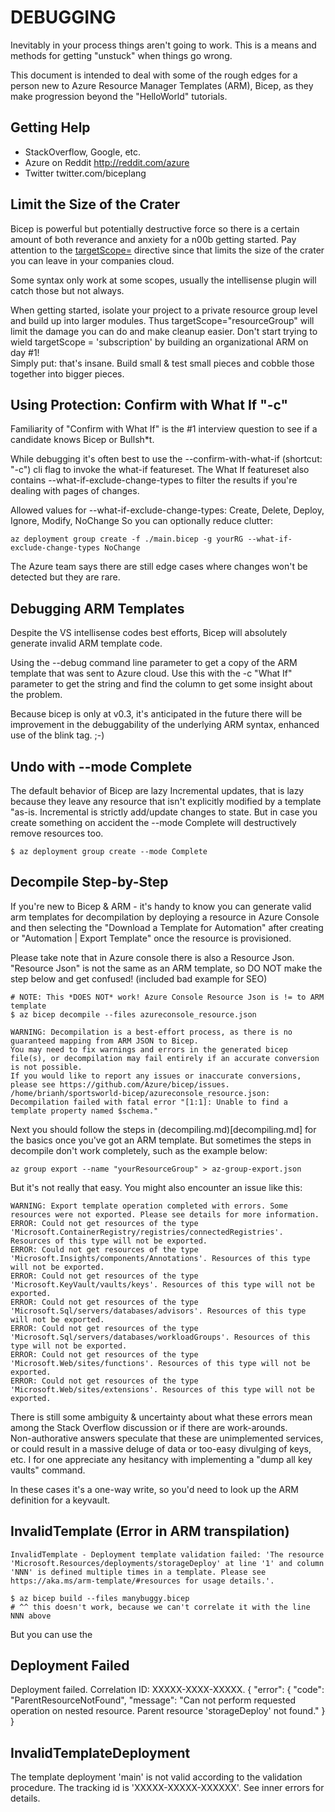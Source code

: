 # DEBUGGING
Inevitably in your process things aren't going to work.
This is a means and methods for getting "unstuck" when things go wrong.

This document is intended to deal with some of the rough edges for a person new to Azure Resource
Manager Templates (ARM), Bicep, as they make progression beyond the "HelloWorld" tutorials. 

## Getting Help
* StackOverflow, Google, etc.  
* Azure on Reddit http://reddit.com/azure 
* Twitter twitter.com/biceplang

## Limit the Size of the Crater
Bicep is powerful but potentially destructive force so there is a certain amount of both reverance 
and anxiety for a n00b getting started.  Pay attention to the [targetScope=](resource-scopes.md) 
directive since that limits the size of the crater you can leave in your companies cloud. 

Some syntax only work at some scopes, usually the intellisense plugin will catch those but not always. 

When getting started, isolate your project to a private resource group level and 
build up into larger modules. 
Thus targetScope="resourceGroup" will limit the damage you can do and make cleanup easier. 
Don't start trying to wield targetScope = 'subscription' by building an organizational ARM on day #1!  
Simply put: that's insane.  Build small & test small pieces and cobble those together into bigger pieces. 


## Using Protection: Confirm with What If "-c"
Familiarity of "Confirm with What If" is the #1 interview question to see if a candidate knows Bicep or Bullsh*t. 
 
While debugging it's often best to use the --confirm-with-what-if (shortcut: "-c") cli flag to invoke
the what-if featureset.   The What If featureset also contains --what-if-exclude-change-types
to filter the results if you're dealing with pages of changes. 

Allowed values for --what-if-exclude-change-types: Create, Delete, Deploy, Ignore, Modify, NoChange
So you can optionally reduce clutter: 
```
az deployment group create -f ./main.bicep -g yourRG --what-if-exclude-change-types NoChange
```

The Azure team says there are still edge cases where changes won't be detected but they are rare. 


## Debugging ARM Templates

Despite the VS intellisense codes best efforts, Bicep will absolutely generate invalid ARM template code. 

Using the --debug command line parameter to get a copy of the ARM template
that was sent to Azure cloud.  Use this with the -c "What If" parameter to get the string and find 
the column to get some insight about the problem. 

Because bicep is only at v0.3, it's anticipated in the future there will be improvement in the debuggability
of the underlying ARM syntax, enhanced use of the blink tag. ;-) 

## Undo with --mode Complete

The default behavior of Bicep are lazy Incremental updates, that is lazy because they leave any resource that
isn't explicitly modified by a template "as-is.  Incremental is strictly add/update changes to state. 
But in case you create something on accident the --mode Complete will destructively remove resources too. 

```
$ az deployment group create --mode Complete 
```

## Decompile Step-by-Step

If you're new to Bicep &amp; ARM - it's handy to know you can generate valid arm templates for decompilation
by deploying a resource in Azure Console and then selecting the "Download a Template for Automation" after 
creating or "Automation | Export Template" once the resource is provisioned. 

Please take note that in Azure console there is also a Resource Json. 
"Resource Json" is not the same as an ARM template, so DO NOT make the step below
and get confused!  (included bad example for SEO)

```
# NOTE: This *DOES NOT* work! Azure Console Resource Json is != to ARM template
$ az bicep decompile --files azureconsole_resource.json

WARNING: Decompilation is a best-effort process, as there is no guaranteed mapping from ARM JSON to Bicep.
You may need to fix warnings and errors in the generated bicep file(s), or decompilation may fail entirely if an accurate conversion is not possible.
If you would like to report any issues or inaccurate conversions, please see https://github.com/Azure/bicep/issues.
/home/brianh/sportsworld-bicep/azureconsole_resource.json: Decompilation failed with fatal error "[1:1]: Unable to find a template property named $schema."
```

Next you should follow the steps in (decompiling.md)[decompiling.md] for the basics once you've got an ARM template.
But sometimes the steps in decompile don't work completely, such as the example below:

```
az group export --name "yourResourceGroup" > az-group-export.json
```

But it's not really that easy.  You might also encounter an issue like this:
```
WARNING: Export template operation completed with errors. Some resources were not exported. Please see details for more information.
ERROR: Could not get resources of the type 'Microsoft.ContainerRegistry/registries/connectedRegistries'. Resources of this type will not be exported.
ERROR: Could not get resources of the type 'Microsoft.Insights/components/Annotations'. Resources of this type will not be exported.
ERROR: Could not get resources of the type 'Microsoft.KeyVault/vaults/keys'. Resources of this type will not be exported.
ERROR: Could not get resources of the type 'Microsoft.Sql/servers/databases/advisors'. Resources of this type will not be exported.
ERROR: Could not get resources of the type 'Microsoft.Sql/servers/databases/workloadGroups'. Resources of this type will not be exported.
ERROR: Could not get resources of the type 'Microsoft.Web/sites/functions'. Resources of this type will not be exported.
ERROR: Could not get resources of the type 'Microsoft.Web/sites/extensions'. Resources of this type will not be exported.
```

There is still some ambiguity &amp; uncertainty about what these errors mean among the Stack Overflow discussion or if there are work-arounds.   
Non-authorative answers speculate that these are unimplemented services, or could result in a massive deluge of data or too-easy divulging
of keys, etc.  I for one appreciate any hesitancy with implementing a "dump all key vaults" command. 

In these cases it's a one-way write, so you'd need to look up the ARM definition for a keyvault. 

## InvalidTemplate (Error in ARM transpilation)
```
InvalidTemplate - Deployment template validation failed: 'The resource 'Microsoft.Resources/deployments/storageDeploy' at line '1' and column 'NNN' is defined multiple times in a template. Please see https://aka.ms/arm-template/#resources for usage details.'.
```

```
$ az bicep build --files manybuggy.bicep
# ^^ this doesn't work, because we can't correlate it with the line NNN above
```
But you can use the 

## Deployment Failed
Deployment failed. Correlation ID: XXXXX-XXXX-XXXXX. {
  "error": {
    "code": "ParentResourceNotFound",
    "message": "Can not perform requested operation on nested resource. Parent resource 'storageDeploy' not found."
  }
}

## InvalidTemplateDeployment 
The template deployment 'main' is not valid according to the validation procedure. 
The tracking id is 'XXXXX-XXXXX-XXXXXX'. See inner errors for details.



